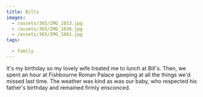 ```yaml
---
title: Bills
images:
  - /assets/365/IMG_1033.jpg
  - /assets/365/IMG_1036.jpg
  - /assets/365/IMG_1081.jpg
tags:

  - family
---
```

It's my birthday so my lovely wife treated me to lunch at Bill's. Then, we spent an hour at Fishbourne Roman Palace gawping at all the things we'd missed last time. The weather was kind as was our baby, who respected his father's birthday and remained firmly ensconced. 
